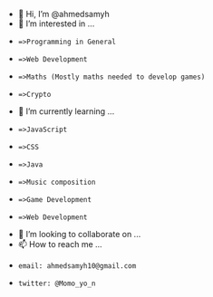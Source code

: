 - 👋 Hi, I’m @ahmedsamyh
- 👀 I’m interested in ...
-     =>Programming in General
-     =>Web Development
-     =>Maths (Mostly maths needed to develop games)
-     =>Crypto
- 🌱 I’m currently learning ...
-     =>JavaScript
-     =>CSS
-     =>Java
-     =>Music composition
-     =>Game Development
-     =>Web Development
- 💞️ I’m looking to collaborate on ...
- 📫 How to reach me ...
-     email: ahmedsamyh10@gmail.com
-     twitter: @Momo_yo_n

<!---
ahmedsamyh/ahmedsamyh is a ✨ special ✨ repository because its `README.md` (this file) appears on your GitHub profile.
You can click the Preview link to take a look at your changes.
--->
